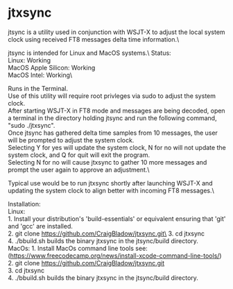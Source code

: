 # jtxsync
jtsync is a utility used in conjunction with WSJT-X to adjust the local system clock using received FT8 messages delta time information.\

jtsync is intended for Linux and MacOS systems.\ 
Status:\
    Linux: Working\
    MacOS Apple Silicon: Working\
    MacOS Intel: Working\
    
Runs in the Terminal.\
Use of this utility will require root privleges via sudo to adjust the system clock.\
After starting WSJT-X in FT8 mode and messages are being decoded, open a terminal in the directory holding jtsync and run the following command, "sudo ./jtxsync".\
Once jtsync has gathered delta time samples from 10 messages, the user will be prompted to adjust the system clock.\
Selecting Y for yes will update the system clock, N for no will not update the system clock, and Q for quit will exit the program.\
Selecting N for no will cause jtxsync to gather 10 more messages and prompt the user again to approve an adjustment.\

Typical use would be to run jtxsync shortly after launching WSJT-X and updating the system clock to align better with incoming FT8 messages.\

Installation:\
    Linux:\
        1. Install your distribution's 'build-essentials' or equivalent ensuring that 'git' and 'gcc' are installed.\
        2. git clone https://github.com/CraigBladow/jtxsync.git\
        3. cd jtxsync\
        4. ./bbuild.sh  builds the binary jtxsync in the jtsync/build directory.\
    MacOs:
        1. Install MacOs command line tools see: (https://www.freecodecamp.org/news/install-xcode-command-line-tools/)  
        2. git clone https://github.com/CraigBladow/jtxsync.git  
        3. cd jtxsync  
        4. ./bbuild.sh  builds the binary jtxsync in the jtsync/build directory.         
            
